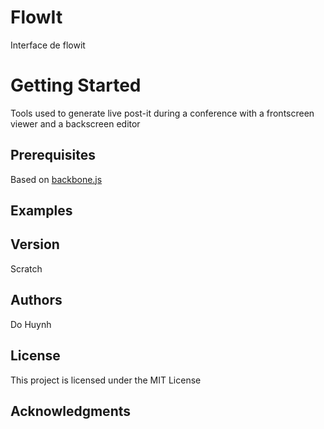 # FlowIt
Interface de flowit

# Getting Started
Tools used to generate live post-it during a conference with a frontscreen viewer and a backscreen editor

## Prerequisites
Based on [backbone.js](https://backbonejs.org/)

## Examples

## Version
Scratch

## Authors
Do Huynh

## License
This project is licensed under the MIT License

## Acknowledgments
